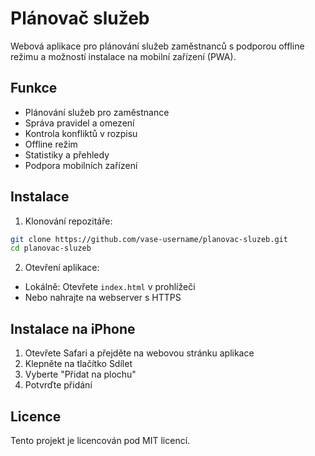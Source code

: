# Plánovač služeb

Webová aplikace pro plánování služeb zaměstnanců s podporou offline režimu a možností instalace na mobilní zařízení (PWA).

## Funkce

- Plánování služeb pro zaměstnance
- Správa pravidel a omezení
- Kontrola konfliktů v rozpisu
- Offline režim
- Statistiky a přehledy
- Podpora mobilních zařízení

## Instalace

1. Klonování repozitáře:
```bash
git clone https://github.com/vase-username/planovac-sluzeb.git
cd planovac-sluzeb
```

2. Otevření aplikace:
- Lokálně: Otevřete `index.html` v prohlížeči
- Nebo nahrajte na webserver s HTTPS

## Instalace na iPhone

1. Otevřete Safari a přejděte na webovou stránku aplikace
2. Klepněte na tlačítko Sdílet
3. Vyberte "Přidat na plochu"
4. Potvrďte přidání

## Licence

Tento projekt je licencován pod MIT licencí.
